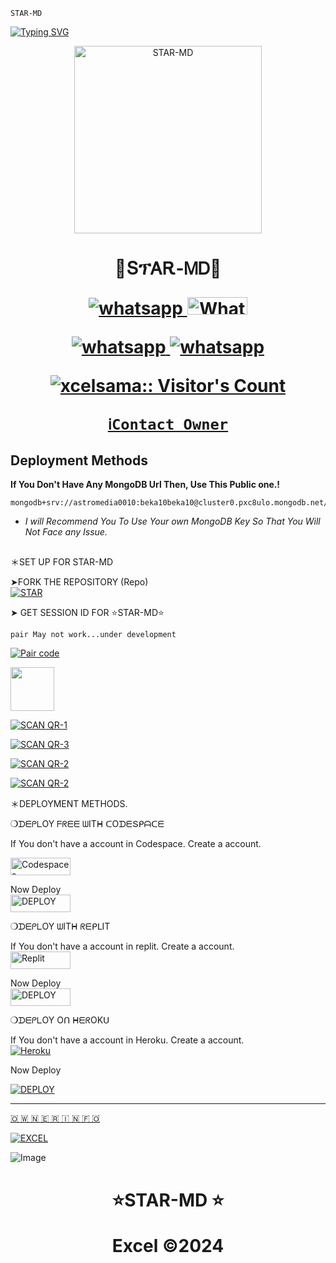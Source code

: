 ``STAR-MD``

<a href="https://git.io/typing-svg"><img src="https://readme-typing-svg.demolab.com?font=Protest+Strike&size=25&duration=600&pause=600&color=BBFFFB&random=false&width=435&lines=+Hi++%E1%95%95(+%D5%9E+%E1%97%9C+%D5%9E+)%E1%95%97+I'm+STAR-MD................+;A+Multi-fuctional+WhatsApp+Bot;+++++BY+EXCEL+AMADI" alt="Typing SVG" /></a>  





<p align="center">
  <a href="https://wa.me/2347045035241">
    <img alt="STAR-MD" height="300" src=https://i.imgur.com/D0ZPh8f.jpg">
  </a>
<h1 align="center"> 💫ՏፕᎪᎡ-ᎷᎠ💫
</p>
      <p align="center">
  <a href="https://wa.me//+2347045035241" target="_blank">
    <img alt="whatsapp" src="https://img.shields.io/badge/ Whatsapp -25D366?style=for-the-badge&logo=whatsapp&logoColor=white" />
  </a>
  <a aria-label="STAR-MD is free to use" href="https://chat.whatsapp.com/FdwbFnI8Fcf4VTVvFTFk08" "target="_blank"><img alt='Whatsapp' src='https://img.shields.io/badge/OFFICIAL-GC-h?color=black&style=for-the-badge&logo=whatsapp' width="96.35" height="28"/></a></p>

   
 
<p align="center">
<a href='https://chat.whatsapp.com/FdwbFnI8Fcf4VTVvFTFk08' 
  <a aria-label="Join our chats" href="https://chat.whatsapp.com/FdwbFnI8Fcf4VTVvFTFk08" target="_blank">

   <img alt="whatsapp" src="https://img.shields.io/badge/Join Group-25D366?style=for-the-badge&logo=whatsapp&logoColor=white" />
<img alt="whatsapp" src="https://img.shields.io/badge/Bot%20Whatsapp-25D366?style=for-the-badge&logo=whatsapp&logoColor=white" />

  <a
 href="https://wa.me//+2347045035241"></a>
</p>

  </a>



 </a>
   <a aria-label="Excel-MdV2 is free to use" href="https://whatsapp.com/channel/0029VaBcXo4JJhzW9c1uVD2X" target="_blank">
 <p align="center"><img src="https://profile-counter.glitch.me/{xcelsama}/count.svg" alt="xcelsama:: Visitor's Count" /></p>



 
  [`ℹ️Contact Owner`](https://wa.me/+2347045035241)

## Deployment Methods
**If You Don't Have Any MongoDB Url Then, Use This Public one.!**
```
mongodb+srv://astromedia0010:beka10beka10@cluster0.pxc8ulo.mongodb.net/
```
- *I will Recommend You To Use Your own MongoDB Key So That You Will Not Face any Issue.*
##

  ＊SET UP FOR STAR-MD

    
➤FORK THE REPOSITORY (Repo) 
    <br>
<a href="https://github.com/Xcelsama/STAR-MD/fork"><img title="STAR" src="https://img.shields.io/badge/FORK STAR-MD?color=black&style=for-the-badge&logo=stackshare"></a>


➤  GET SESSION  ID FOR  ⭐STAR-MD⭐
  
    pair May not work...under development 
<a href='https://replit.com/@HopeAmadi/Excel-mdxpaircode' target="_blank"><img alt='Pair code' src='https://img.shields.io/badge/Pair-code-100000?style=for-the-badge&logo=scan&logoColor=white&labelColor=black&color=blue'/></a>

<a href="https://r.mtdv.me/EXCEL-MDX"><img src="https://play-lh.googleusercontent.com/901aMQFFnVoX2T-YuJmTIwpPve_SUgMv_QSyzMSPtAqt_l0CyXN1DxfD6xXU0r2f9iM=w240-h480-rw" width="70" /></a>

<a href='https://star-md-qr-web-xcelsama-e29e85286f3a.herokuapp.com/' target="_blank"><img alt='SCAN QR-1' src='https://img.shields.io/badge/Scan_qr-1-100000?style=for-the-badge&logo=scan&logoColor=white&labelColor=black&color=blue'/></a>

<a href='https://replit.com/@HopeAmadi/EXCEL-MD-QR-SCAN-1?v=1/fork' target="_blank"><img alt='SCAN QR-3' src='https://img.shields.io/badge/Scan_qr-2-100000?style=for-the-badge&logo=scan&logoColor=white&labelColor=black&color=blue'/></a>
 
<a href='https://star-md-qr-excel-64001a3963c7.herokuapp.com/' target="_blank"><img alt='SCAN QR-2' src='https://img.shields.io/badge/Scan_qr-3-100000?style=for-the-badge&logo=scan&logoColor=white&labelColor=black&color=blue'/></a>

<a href='https://star-qr-web-02-905f5080602c.herokuapp.com/' target="_blank"><img alt='SCAN QR-2' src='https://img.shields.io/badge/Scan_qr-4-100000?style=for-the-badge&logo=scan&logoColor=white&labelColor=black&color=blue'/></a>


＊DEPLOYMENT METHODS.

❍ᗪᗴᑭᒪOY  ᖴᖇᗴᗴ ᗯITᕼ ᑕOᗪᗴՏᑭᗩᑕᗴ


 If You don't have a account in Codespace. Create a account.
    <br>

<a href='https://github.com/login?return_to=https%3A%2F%2Fgithub.com%2Fcodespaces' target="_blank"><img alt='Codespaces' src='https://img.shields.io/badge/CREATE-h?color=black&style=for-the-badge&logo=visualstudiocode' width="96.35" height="28"/></a></p>
Now Deploy
    <br>
<a href='https://cautious-goldfish-4j79j464wgxqhwpw.github.dev/' target="_blank"><img alt='DEPLOY' src='https://img.shields.io/badge/DEPLOY -h?color=black&style=for-the-badge&logo=visualstudiocode' width="96.35" height="28"/></a></p>



❍ᗪᗴᑭᒪOY ᗯITᕼ ᖇᗴᑭᒪIT

If You don't have a account in replit. Create a account.
    <br>
<a href='https://replit.com/signup' target="_blank"><img alt='Replit' src='https://img.shields.io/badge/CREATE-h?color=black&style=for-the-badge&logo=Replit' width="96.35" height="28"/></a></p>

Now Deploy
    <br>
<a href="https://replit.com/@HopeAmadi/STAR-MD?s=app" target="_blank"><img alt="DEPLOY" src="https://img.shields.io/badge/DEPLOY-black?color=black&style=for-the-badge&logo=Replit" width="96.35" height="28"></a>

❍ᗪᗴᑭᒪOY Oᑎ ᕼᗴᖇOKᑌ

If You don't have a account in Heroku. Create a account.
    <br>
<a href='https://signup.heroku.com/' target="_blank"><img alt='Heroku' src='https://img.shields.io/badge/-Create-black?style=for-the-badge&logo=heroku&logoColor=white'/></a></p>

  Now Deploy
    <br>

<a href='https://dashboard.heroku.com/new?template=https://github.com/Xcelsama/STAR-MD' target="_blank"><img alt='DEPLOY' src='https://img.shields.io/badge/-DEPLOY-black?style=for-the-badge&logo=heroku&logoColor=white'/>
*******************************************
🇴 🇼 🇳 🇪 🇷  🇮 🇳 🇫  🇴 
 
[![EXCEL](https://i.imgur.com/4Z8BDHx.png)](https://wa.me/2347045035241)


<img src="https://i.imgur.com/FX2S9eI.jpg" alt="Image"> 


<h1 align="center"> ⭐STAR-MD ⭐
</p></p>

Excel ©2024

